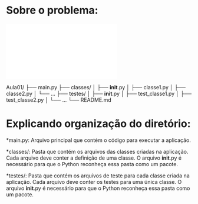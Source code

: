 
# Sobre o problema:

![problema proposto:](Aula01\descritivo.md)


Aula01/
├── main.py
├── classes/
│   ├── __init__.py
│   ├── classe1.py
│   ├── classe2.py
│   └── ...
├── testes/
│   ├── __init__.py
│   ├── test_classe1.py
│   ├── test_classe2.py
│   └── ...
└── README.md

# Explicando organização do diretório: 

*main.py: Arquivo principal que contém o código para executar a aplicação.

*classes/: Pasta que contém os arquivos das classes criadas na aplicação. Cada arquivo deve conter a definição de uma classe. O arquivo __init__.py é necessário para que o Python reconheça essa pasta como um pacote.

*testes/: Pasta que contém os arquivos de teste para cada classe criada na aplicação. Cada arquivo deve conter os testes para uma única classe. O arquivo __init__.py é necessário para que o Python reconheça essa pasta como um pacote.